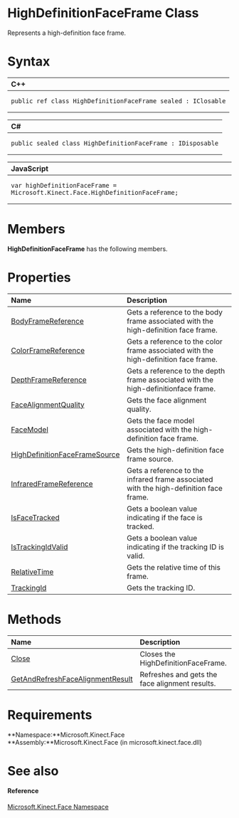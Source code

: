HighDefinitionFaceFrame Class  
=============================  

Represents a high-definition face frame. <span id="syntaxSection"></span>

Syntax  
======  

<table>
<colgroup>
<col width="100%" />
</colgroup>
<thead>
<tr class="header">
<th align="left">C++</th>
</tr>
</thead>
<tbody>
<tr class="odd">
<td align="left"><pre><code>public ref class HighDefinitionFaceFrame sealed : IClosable</code></pre></td>
</tr>
</tbody>
</table>

<table>
<colgroup>
<col width="100%" />
</colgroup>
<thead>
<tr class="header">
<th align="left">C#</th>
</tr>
</thead>
<tbody>
<tr class="odd">
<td align="left"><pre><code>public sealed class HighDefinitionFaceFrame : IDisposable</code></pre></td>
</tr>
</tbody>
</table>

<table>
<colgroup>
<col width="100%" />
</colgroup>
<thead>
<tr class="header">
<th align="left">JavaScript</th>
</tr>
</thead>
<tbody>
<tr class="odd">
<td align="left"><pre><code>var highDefinitionFaceFrame = Microsoft.Kinect.Face.HighDefinitionFaceFrame;</code></pre></td>
</tr>
</tbody>
</table>

<span id="classMembersSection"></span>

Members  
=======  

**HighDefinitionFaceFrame** has the following members.  

<span id="publicpropertiesSection"></span>

Properties  
==========  

<table>
<colgroup>
<col width="30%" />
<col width="60%" />
</colgroup>
<thead>
<tr class="header">
<th align="left">Name</th>
<th align="left">Description</th>
</tr>
</thead>
<tbody>
<tr class="odd">
<td align="left"><a href="HighDefinitionFaceFrame/Properties/BodyFrameReference_Property.md">BodyFrameReference</a></td>
<td align="left">Gets a reference to the body frame associated with the high-definition face frame.</td>
</tr>
<tr class="even">
<td align="left"><a href="HighDefinitionFaceFrame/Properties/ColorFrameReference_Property.md">ColorFrameReference</a></td>
<td align="left">Gets a reference to the color frame associated with the high-definition face frame.</td>
</tr>
<tr class="odd">
<td align="left"><a href="HighDefinitionFaceFrame/Properties/DepthFrameReference_Property.md">DepthFrameReference</a></td>
<td align="left">Gets a reference to the depth frame associated with the high-definitionface frame.</td>
</tr>
<tr class="even">
<td align="left"><a href="HighDefinitionFaceFrame/Properties/FaceAlignmentQuality.md">FaceAlignmentQuality</a></td>
<td align="left">Gets the face alignment quality.</td>
</tr>
<tr class="odd">
<td align="left"><a href="HighDefinitionFaceFrame/Properties/FaceModel_Property.md">FaceModel</a></td>
<td align="left">Gets the face model associated with the high-definition face frame.</td>
</tr>
<tr class="even">
<td align="left"><a href="HighDefinitionFaceFrame/Properties/HighDefinitionFaceFrameSou.md">HighDefinitionFaceFrameSource</a></td>
<td align="left">Gets the high-definition face frame source.</td>
</tr>
<tr class="odd">
<td align="left"><a href="HighDefinitionFaceFrame/Properties/InfraredFrameReference.md">InfraredFrameReference</a></td>
<td align="left">Gets a reference to the infrared frame associated with the high-definition face frame.</td>
</tr>
<tr class="even">
<td align="left"><a href="HighDefinitionFaceFrame/Properties/IsFaceTracked_Property.md">IsFaceTracked</a></td>
<td align="left">Gets a boolean value indicating if the face is tracked.</td>
</tr>
<tr class="odd">
<td align="left"><a href="HighDefinitionFaceFrame/Properties/IsTrackingIdValid_Property.md">IsTrackingIdValid</a></td>
<td align="left">Gets a boolean value indicating if the tracking ID is valid.</td>
</tr>
<tr class="even">
<td align="left"><a href="HighDefinitionFaceFrame/Properties/RelativeTime_Property.md">RelativeTime</a></td>
<td align="left">Gets the relative time of this frame.</td>
</tr>
<tr class="odd">
<td align="left"><a href="HighDefinitionFaceFrame/Properties/TrackingId_Property.md">TrackingId</a></td>
<td align="left">Gets the tracking ID.</td>
</tr>
</tbody>
</table>

<span id="publicmethodsSection"></span>

Methods  
=======  

<table>
<colgroup>
<col width="30%" />
<col width="60%" />
</colgroup>
<thead>
<tr class="header">
<th align="left">Name</th>
<th align="left">Description</th>
</tr>
</thead>
<tbody>
<tr class="odd">
<td align="left"><a href="HighDefinitionFaceFrame/Methods/Close_Method.md">Close</a></td>
<td align="left">Closes the HighDefinitionFaceFrame.</td>
</tr>
<tr class="even">
<td align="left"><a href="HighDefinitionFaceFrame/Methods/GetAndRefreshFaceAlignment.md">GetAndRefreshFaceAlignmentResult</a></td>
<td align="left">Refreshes and gets the face alignment results.</td>
</tr>
</tbody>
</table>

<span id="requirements"></span>

Requirements  
============  

**Namespace:**Microsoft.Kinect.Face  
**Assembly:**Microsoft.Kinect.Face (in microsoft.kinect.face.dll)  

<span id="ID4E6"></span>

See also  
========  

<span id="ID4EBB"></span>
#### Reference  

[Microsoft.Kinect.Face Namespace](../Kinect.Face.md)  



<!--Please do not edit the data in the comment block below.-->
<!--
TOCTitle : HighDefinitionFaceFrame Class
RLTitle : HighDefinitionFaceFrame Class
KeywordK : HighDefinitionFaceFrame class, about
HelpPriority : 2
TopicType : apiref
KeywordF : Microsoft.Kinect.Face.HighDefinitionFaceFrame
KeywordF : HighDefinitionFaceFrame
KeywordF : Microsoft.Kinect.Face.HighDefinitionFaceFrame
KeywordA : T:Microsoft.Kinect.Face.HighDefinitionFaceFrame
AssetID : T:Microsoft.Kinect.Face.HighDefinitionFaceFrame
Locale : en-us
CommunityContent : 1
APIType : Managed
APILocation : microsoft.kinect.face.dll
APIName : Microsoft.Kinect.Face.HighDefinitionFaceFrame
TargetOS : Windows
TopicType : kbSyntax
DevLang : VB
DevLang : CSharp
DevLang : JavaScript
DevLang : C++
DocSet : K4Wv2
ProjType : K4Wv2Proj
Technology : Kinect for Windows
Product : Kinect for Windows SDK v2
productversion : 20
-->
